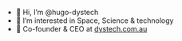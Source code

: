 - 👋 Hi, I’m @hugo-dystech
- 👀 I’m interested in Space, Science & technology
- 💞️ Co-founder & CEO at [dystech.com.au](url)

<!---
hugo-dystech/hugo-dystech is a ✨ special ✨ repository because its `README.md` (this file) appears on your GitHub profile.
You can click the Preview link to take a look at your changes.
--->
